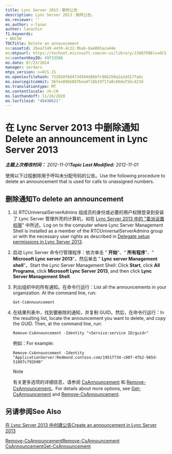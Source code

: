 ```yaml
---
title: Lync Server 2013：删除公告
description: Lync Server 2013：删除公告。
ms.reviewer: ''
ms.author: v-lanac
author: lanachin
f1.keywords:
- NOCSH
TOCTitle: Delete an announcement
ms:assetid: 26ea7149-4470-4c22-9bab-8a4065aca44e
ms:mtpsurl: https://technet.microsoft.com/en-us/library/JJ687998(v=OCS.15)
ms:contentKeyID: 49733588
ms.date: 07/23/2014
manager: serdars
mtps_version: v=OCS.15
ms.openlocfilehash: 722028f684734504d86bfc986250a2a1dd17fabc
ms.sourcegitcommit: 36fee89bb887bea4f18b19f17a8c69daf5bc423d
ms.translationtype: MT
ms.contentlocale: zh-CN
ms.lasthandoff: 11/26/2020
ms.locfileid: "49430621"
---
```

# <a name="delete-an-announcement-in-lync-server-2013"></a><span data-ttu-id="35f4a-103">在 Lync Server 2013 中删除通知</span><span class="sxs-lookup"><span data-stu-id="35f4a-103">Delete an announcement in Lync Server 2013</span></span>

<div data-xmlns="http://www.w3.org/1999/xhtml">

<div class="topic" data-xmlns="http://www.w3.org/1999/xhtml" data-msxsl="urn:schemas-microsoft-com:xslt" data-cs="https://msdn.microsoft.com/">

<div data-asp="https://msdn2.microsoft.com/asp">



</div>

<div id="mainSection">

<div id="mainBody"><span data-ttu-id="35f4a-104">

<span> </span></span><span class="sxs-lookup"><span data-stu-id="35f4a-104">

<span> </span></span></span>

<span data-ttu-id="35f4a-105">_**主题上次修改时间：** 2012-11-01_</span><span class="sxs-lookup"><span data-stu-id="35f4a-105">_**Topic Last Modified:** 2012-11-01_</span></span>

<span data-ttu-id="35f4a-106">使用以下过程删除用于呼叫未分配号码的公告。</span><span class="sxs-lookup"><span data-stu-id="35f4a-106">Use the following procedure to delete an announcement that is used for calls to unassigned numbers.</span></span>

<div>

## <a name="to-delete-an-announcement"></a><span data-ttu-id="35f4a-107">删除通知</span><span class="sxs-lookup"><span data-stu-id="35f4a-107">To delete an announcement</span></span>

1.  <span data-ttu-id="35f4a-108">以 RTCUniversalServerAdmins 组成员的身份或必要的用户权限登录到安装了 Lync Server 管理外壳的计算机，如在 [Lync Server 2013 中的 "委派设置权限](lync-server-2013-delegate-setup-permissions.md)" 中所述。</span><span class="sxs-lookup"><span data-stu-id="35f4a-108">Log on to the computer where Lync Server Management Shell is installed as a member of the RTCUniversalServerAdmins group or with the necessary user rights as described in [Delegate setup permissions in Lync Server 2013](lync-server-2013-delegate-setup-permissions.md).</span></span>

2.  <span data-ttu-id="35f4a-109">启动 Lync Server 命令行管理程序：依次单击 " **开始**"、" **所有程序**"、" **Microsoft Lync server 2013**"，然后单击 " **Lync server Management shell**"。</span><span class="sxs-lookup"><span data-stu-id="35f4a-109">Start the Lync Server Management Shell: Click **Start**, click **All Programs**, click **Microsoft Lync Server 2013**, and then click **Lync Server Management Shell**.</span></span>

3.  <span data-ttu-id="35f4a-p101">列出组织中的所有通知。在命令行运行：</span><span class="sxs-lookup"><span data-stu-id="35f4a-p101">List all the announcements in your organization. At the command line, run:</span></span>
    
        Get-CsAnnouncement

4.  <span data-ttu-id="35f4a-p102">在结果列表中，找到要删除的通知，并复制 GUID。然后，在命令行运行：</span><span class="sxs-lookup"><span data-stu-id="35f4a-p102">In the resulting list, locate the announcement you want to delete, and copy the GUID. Then, at the command line, run:</span></span>
    
        Remove-CsAnnouncement -Identity "<Service:service ID/guid>" 
    
    <span data-ttu-id="35f4a-114">例如：</span><span class="sxs-lookup"><span data-stu-id="35f4a-114">For example:</span></span>
    
        Remove-CsAnnouncement -Identity "ApplicationServer:Redmond.contoso.com/1951f734-c80f-4fb2-965d-51807c792b90"
    
    <div>
    

    > [!NOTE]  
    > <span data-ttu-id="35f4a-115">有关更多选项的详细信息，请参阅 <A href="https://docs.microsoft.com/powershell/module/skype/Get-CsAnnouncement">CsAnnouncement</A> 和 <A href="https://docs.microsoft.com/powershell/module/skype/Remove-CsAnnouncement">Remove-CsAnnouncement</A>。</span><span class="sxs-lookup"><span data-stu-id="35f4a-115">For details about more options, see <A href="https://docs.microsoft.com/powershell/module/skype/Get-CsAnnouncement">Get-CsAnnouncement</A> and <A href="https://docs.microsoft.com/powershell/module/skype/Remove-CsAnnouncement">Remove-CsAnnouncement</A>.</span></span>

    
    </div>

</div>

<div>

## <a name="see-also"></a><span data-ttu-id="35f4a-116">另请参阅</span><span class="sxs-lookup"><span data-stu-id="35f4a-116">See Also</span></span>


[<span data-ttu-id="35f4a-117">在 Lync Server 2013 中创建公告</span><span class="sxs-lookup"><span data-stu-id="35f4a-117">Create an announcement in Lync Server 2013</span></span>](lync-server-2013-create-an-announcement.md)  


[<span data-ttu-id="35f4a-118">Remove-CsAnnouncement</span><span class="sxs-lookup"><span data-stu-id="35f4a-118">Remove-CsAnnouncement</span></span>](https://docs.microsoft.com/powershell/module/skype/Remove-CsAnnouncement)  
[<span data-ttu-id="35f4a-119">CsAnnouncement</span><span class="sxs-lookup"><span data-stu-id="35f4a-119">Get-CsAnnouncement</span></span>](https://docs.microsoft.com/powershell/module/skype/Get-CsAnnouncement)  
  

<span data-ttu-id="35f4a-120"></div>

</div>

<span> </span>

</div>

</div>

</span><span class="sxs-lookup"><span data-stu-id="35f4a-120"></div>

</div>

<span> </span>

</div>

</div>

</span></span></div>

